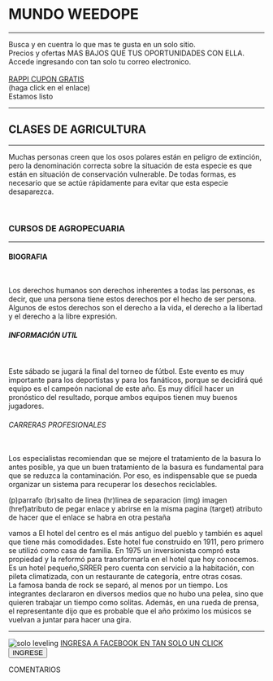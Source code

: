 <!DOCTYPE html>
<html lang="en">
<head>
    <meta charset="UTF-8">
    <meta http-equip="X-UA-Compatible" content="IE=edge">
    <meta name="wiewport" content="width=device-width, initial-scale=1.0">
    <title>YAKEDA</title>
    <link rel="stylesheet" href="estilos.css />
    <script src="script.js"></sript>
</head>
<body> 
    <div>
    <a>
        <h1> MUNDO WEEDOPE </h1>
        <hr>
          <p>Busca y en cuentra lo que mas te gusta en un solo sitio.<br>
          Precios y ofertas MAS BAJOS QUE TUS OPORTUNIDADES CON ELLA.<br> 
          Accede ingresando con tan solo tu correo electronico.<br>
          <a href="https://merchants.rappi.com/es-pe" "target="_blank"><br>RAPPI CUPON GRATIS</a><br>
(haga click en el enlace)<br>
          Estamos listo</p>
      <div class="segundodiv">
      <hr>
          <h2> CLASES DE AGRICULTURA </h2>
          <hr>
          <p> Muchas personas creen que los osos polares están en peligro de extinción, pero la denominación correcta sobre la situación de esta especie es que están en situación de conservación vulnerable. De todas formas, es necesario que se actúe rápidamente para evitar que esta especie desaparezca.</p> <br>
        <h3> CURSOS DE AGROPECUARIA </h3>
        <hr>
      </div>
      </div>
<div>
    <h4> BIOGRAFIA </h4><br>
    <p>Los derechos humanos son derechos inherentes a todas las personas, es decir, que una persona tiene estos derechos por el hecho de ser persona. Algunos de estos derechos son el derecho a la vida, el derecho a la libertad y el derecho a la libre expresión.</p>
    <h5> INFORMACIÓN UTIL </h5><br>
    <p>Este sábado se jugará la final del torneo de fútbol. Este evento es muy importante para los deportistas y para los fanáticos, porque se decidirá qué equipo es el campeón nacional de este año. Es muy difícil hacer un pronóstico del resultado, porque ambos equipos tienen muy buenos jugadores.</p>
    <h6> CARRERAS PROFESIONALES </h6><br>
    Los especialistas recomiendan que se mejore el tratamiento de la basura lo antes posible, ya que un buen tratamiento de la basura es fundamental para que se reduzca la contaminación. Por eso, es indispensable que se pueda organizar un sistema para recuperar los desechos reciclables.</p>
</div>
    <p> (p)parrafo (br)salto de linea (hr)linea de separacion (img) imagen (href)atributo de pegar enlace y abrirse en la misma pagina (target) atributo de hacer que el enlace se habra en otra pestaña</a></p>
    <p> vamos a El hotel del centro es el más antiguo del pueblo y también es aquel que tiene más comodidades. Este hotel fue construido en 1911, pero primero se utilizó como casa de familia. En 1975 un inversionista compró esta propiedad y la reformó para transformarla en el hotel que hoy conocemos. Es un hotel pequeño,SRRER pero cuenta con servicio a la habitación, con pileta climatizada, con un restaurante de categoría, entre otras cosas.<br>
     La famosa banda de rock se separó, al menos por un tiempo. Los integrantes declararon en diversos medios que no hubo una pelea, sino que quieren trabajar un tiempo como solitas. Además, en una rueda de prensa, el representante dijo que es probable que el año próximo los músicos se vuelvan a juntar para hacer una gira.</p>
    <hr> 
    <img src="https://www.google.com/imgres?imgurl=https%3A%2F%2Fm.media-amazon.com%2Fimages%2FI%2F81OYRZEQG7L._AC_UF1000%2C1000_QL80_.jpg&tbnid=kHKYnyaW7FDDKM&vet=1&imgrefurl=https%3A%2F%2Fwww.amazon.es%2FSolo-Leveling-Vol-comic-Comic%2Fdp%2FB0CCNFZQ1L&docid=Squ4szgTweEK6M&w=697&h=1000&itg=1&source=sh%2Fx%2Fim%2Fm4%2F6&kgs=72c7498ea5e8cd27imgrc=OL0qZGwqtUrKuM&imgdii=kHKYnyaW7FDDKM" alt="solo leveling">
    <link> 
    <a href="https://m.facebook.com/login/?locale=es_ES&refsrc=deprecated" target="_blank">INGRESA A FACEBOOK EN TAN SOLO UN CLICK</a> 
    </br>
           <button>INGRESE</button>
 <p> COMENTARIOS </p>
 </body>
 </html>
